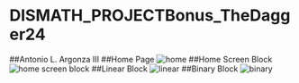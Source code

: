 # DISMATH_PROJECTBonus_TheDagger24
##Antonio L. Argonza III
##Home Page
![home](https://cloud.githubusercontent.com/assets/16659403/13656223/18fc874a-e6a0-11e5-9f69-0a43e6e94bac.png)
##Home Screen Block
![home screen block](https://cloud.githubusercontent.com/assets/16659403/13656246/3b2c85fe-e6a0-11e5-911d-7bbe17683af0.png)
##Linear Block
![linear](https://cloud.githubusercontent.com/assets/16659403/13656228/2125f532-e6a0-11e5-9b1c-0b2a5a838aff.png)
##Binary Block
![binary](https://cloud.githubusercontent.com/assets/16659403/13656238/2fcead36-e6a0-11e5-9064-e364cdc7fd9a.png)
